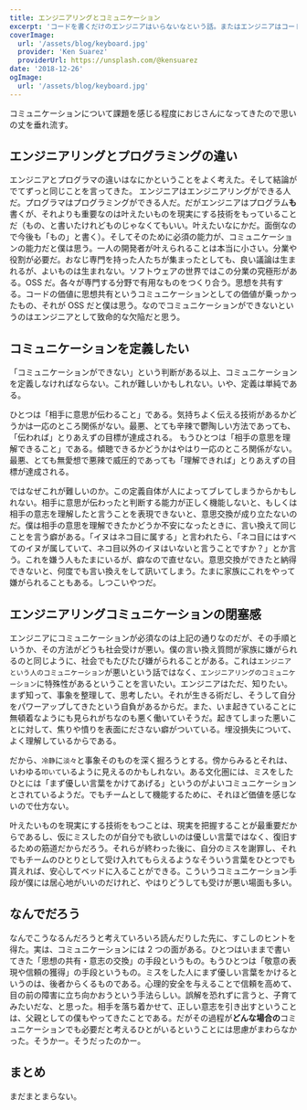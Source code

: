 ```yaml
---
title: エンジニアリングとコミュニケーション
excerpt: 'コードを書くだけのエンジニアはいらないなという話。またはエンジニアはコードしかかけないと思っている人達との話。'
coverImage:
  url: '/assets/blog/keyboard.jpg'
  provider: 'Ken Suarez'
  providerUrl: https://unsplash.com/@kensuarez
date: '2018-12-26'
ogImage:
  url: '/assets/blog/keyboard.jpg'
---
```


コミュニケーションについて課題を感じる程度におじさんになってきたので思いの丈を垂れ流す。

## エンジニアリングとプログラミングの違い

エンジニアとプログラマの違いはなにかということをよく考えた。そして結論がでてずっと同じことを言ってきた。
エンジニアはエンジニアリングができる人だ。プログラマはプログラミングができる人だ。だがエンジニアはプログラム**も**書くが、それよりも重要なのは叶えたいものを現実にする技術をもっていることだ（もの、と書いたけれどものじゃなくてもいい。叶えたいなにかだ。面倒なので今後も「もの」と書く）。そしてそのために必須の能力が、コミュニケーションの能力だと僕は思う。一人の開発者が叶えられることは本当に小さい。分業や役割が必要だ。おなじ専門を持った人たちが集まったとしても、良い議論は生まれるが、よいものは生まれない。ソフトウェアの世界ではこの分業の究極形がある。OSS だ。各々が専門する分野で有用なものをつくり合う。思想を共有する。コードの価値に思想共有というコミュニケーションとしての価値が乗っかったもの、それが OSS だと僕は思う。なのでコミュニケーションができないというのはエンジニアとして致命的な欠陥だと思う。

## コミュニケーションを定義したい

「コミュニケーションができない」という判断がある以上、コミュニケーションを定義しなければならない。これが難しいかもしれない。いや、定義は単純である。

ひとつは「相手に意思が伝わること」である。気持ちよく伝える技術があるかどうかは一応のところ関係がない。最悪、とても辛辣で鬱陶しい方法であっても、「伝われば」とりあえずの目標が達成される。
もうひとつは「相手の意思を理解できること」である。傾聴できるかどうかはやはり一応のところ関係がない。最悪、とても無愛想で悪辣で威圧的であっても「理解できれば」とりあえずの目標が達成される。

ではなぜこれが難しいのか。この定義自体が人によってブレてしまうからかもしれない。相手に意思が伝わったと判断する能力が正しく機能しないと、もしくは相手の意志を理解したと言うことを表現できないと、意思交換が成り立たないのだ。僕は相手の意思を理解できたかどうか不安になったときに、言い換えて同じことを言う癖がある。「イヌはネコ目に属する」と言われたら、「ネコ目にはすべてのイヌが属していて、ネコ目以外のイヌはいないと言うことですか？」とか言う。これを嫌う人もたまにいるが、癖なので直せない。意思交換ができたと納得できないと、何度でも言い換えをして訊いてしまう。たまに家族にこれをやって嫌がられることもある。しつこいやつだ。

## エンジニアリングコミュニケーションの閉塞感

エンジニアにコミュニケーションが必須なのは上記の通りなのだが、その手順というか、その方法がどうも社会受けが悪い。僕の言い換え質問が家族に嫌がられるのと同じように、社会でもたびたび嫌がられることがある。これは`エンジニアという人のコミュニケーション`が悪いという話ではなく、`エンジニアリングのコミュニケーション`に特殊性があるということを言いたい。エンジニアはただ、知りたい。まず知って、事象を整理して、思考したい。それが生きる術だし、そうして自分をパワーアップしてきたという自負があるからだ。また、いま起きていることに無頓着なようにも見られがちなのも悪く働いていそうだ。起きてしまった悪いことに対して、焦りや憤りを表面にださない癖がついている。埋没損失について、よく理解しているからである。

だから、`冷静`に`淡々`と事象そのものを深く掘ろうとする。傍からみるとそれは、いわゆる`叩いて`いるように見えるのかもしれない。ある文化圏には、ミスをしたひとには「まず優しい言葉をかけてあげる」というのがよいコミュニケーションとされているようだ。でもチームとして機能するために、それほど価値を感じないので仕方ない。

叶えたいものを現実にする技術をもつことは、現実を把握することが最重要だからであるし、仮にミスしたのが自分でも欲しいのは優しい言葉ではなく、復旧するための筋道だからだろう。それらが終わった後に、自分のミスを謝罪し、それでもチームのひとりとして受け入れてもらえるようなそういう言葉をひとつでも貰えれば、安心してベッドに入ることができる。こういうコミュニケーション手段が僕には居心地がいいのだけれど、やはりどうしても受けが悪い場面も多い。

## なんでだろう

なんでこうなるんだろうと考えていろいろ読んだりした先に、すこしのヒントを得た。実は、コミュニケーションには 2 つの面がある。ひとつはいままで書いてきた「思想の共有・意志の交換」の手段というもの。もうひとつは「敬意の表現や信頼の獲得」の手段というもの。ミスをした人にまず優しい言葉をかけるというのは、後者からくるものである。心理的安全を与えることで信頼を高めて、目の前の障害に立ち向かおうという手法らしい。誤解を恐れずに言うと、子育てみたいだな、と思った。相手を落ち着かせて、正しい意志を引き出すということは、父親としての僕もやってきたことである。だがその過程が**どんな場合の**コミュニケーションでも必要だと考えるひとがいるということには思慮がまわらなかった。そうかー。そうだったのかー。

## まとめ

まだまとまらない。
